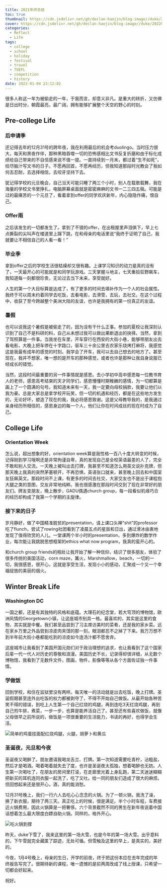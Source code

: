 ```yaml
---
title: 2021年终总结
toc: true
thumbnail: https://cdn.jsdelivr.net/gh/declan-haojin/blog-image//duke/20220105003655.png
cover: https://cdn.jsdelivr.net/gh/declan-haojin/blog-image//duke/20220105003655.png
categories:
  - Reflect
  - Life
tags:
  - college
  - school
  - holiday
  - festival
  - travel
  - TOEFL
  - competition
  - history
date: 2022-01-04 23:12:02
---
```


很多人称这一年为被偷走的一年，于我而言，却意义非凡。是重大的转折，又仿佛是日出时分，朝霞最亮，最广阔，拥有能够扩展整个天空的野心的时刻。



## Pre-college Life

### 后申请季

还记得去年的12月31号的跨年夜，我在利用最后的机会考duolingo。当时压力很大，每天和黑夜作伴，那种黑暗吞噬一切的恐怖感相比文书反复折磨和由于标化成绩给自己带来的不自信感来说不值一提。一直持续到一月末，都过着“生不如死”，绞尽脑汁写文书的日子。不愿再回首，不愿再经历，但我知道那段时光教会了我如何去忍耐，去选择相信，去咬牙坚持下去。

犹记得学校的元旦晚会，自己当天可能只睡了两三个小时，别人在载歌载舞，我在海量的学校文书里挣扎，电脑屏幕桌面就是密密麻麻的文书一二三四五稿。可能是过的最痛苦的一个元旦了，看着拿到offer的同学欢庆新年，内心隐隐作痛，恨自己。

### Offer雨

之后该发生的一切都发生了。拿到了不错的offer，在出租屋里声泪俱下，早上七点撕裂的尖叫声在楼道里上蹿下跳，在和母亲的电话里说“我终于证明了自己，我就要让不相信自己的人看一看！”

### 毕业季

拿到offer之后的学校生活很枯燥却又很有趣。上课学习知识的动力是真的没有了，一天最开心的可能就是和同学玩游戏。三天掌握斗地主，七天重拾狂野飙车，我知道每一刻都很珍贵，无论过去当下未来，享受就好。

人生的第一个大目标算是达成了，有了更多的时间去填补作为一个人的社会属性。我终于可以周末约着同学去吃饭，去看电影，去滑雪，去玩，去社交。在这个过程中，收获了至今跨越整个美洲大陆的友谊，也许是我拥有的第一份真正的友谊。

### 暑假

也可以说我这个暑假是被偷走了的，因为没有干什么正事。参加的夏校让我深刻认识到了自己不是科研的料，自己从未想过我可以做出果断退出的抉择。当然，拿到了驾照算是一件事。当我坐在车里，开车穿行在西安的大街小巷，能够带朋友出去看电影，大晚上把车停在十字路口，驱车三十余公里去农家乐烧烤打麻将，我感觉这是我最有成年的感觉的时刻。我学会了开车，我可以去自己想去的地方了。甚至现在，我并不想家，唯一想的是开车的那种感觉，或者也许是那种让我自身说服已经成长的错觉。

当然，这段时间最重要的另一件事情就是感恩。去小学初中高中感恩每一位教书育人的老师，感恩高考结束的天才同学们，感恩懵懂时期稚嫩的感情，为一切都算是画上了一个圆满的句号。我知道未来有一天，我一定要向母校捐款，我要让他们以我为豪。总是大家总是拿学校开玩笑，但一切的机遇和经历，都是在这些地方发生的，无论好坏，塑造了现在的我，我必将感恩致谢。这是父母教导我的，是我通过亲身经历所相信的，感恩身边的每一个人，他们让你在时间成丝的现在时成为了自己。

## College Life

### Orientation Week

怎么说，超出想象的好。orientation week算是我性格一百八十度大转变的时候，记得刚到学习哦啊还是非常拘谨自卑，真的发现自己是全校英语最差的人了，完全不敢和别人交流。一天晚上被叫出去打牌，我甚至不知道怎么用英文说扑克牌，但那天晚上我真的突然茅塞顿开，不再恐惧，英语张口就来，甚至晚上回去和中国室友狂飙英文。那段时间不上课，有更多的时间去社交，大家交友也不是出于课程抱大腿之类的意图，交友非常地纯粹。我也很感激在那段时间交到了现在非常好的朋友们。牌友变朋友，晚上散步，GADU偶遇church group，每一段看似机缘巧合的经历却构成了我第一个学期的主旋律。

### 接下来的日子

岁月静好，做了中国精准脱贫的presentation，请上课口头禅“shit”的professor吃了flunch，尝试了rowing社团看到了凌晨五点的星辰和日出，通过滑冰由衷地发现了值得欣赏的人儿。一堂课两个半小时的presentation，多到爆炸的数学作业，每次能让我跳脱思想框架的ethics what now program，我真的蛮开心的。

和church group friends的相处让我开始了解一种信仰，结识了很多朋友，体验了很多传统的美国活动，corn maze，篝火，Marshmallow，beach，一切的一切，我很感恩，很开心，这就是享受生活，发现小小的感动，汇聚成一个又一个幸福绽放的美丽的烟火。

## Winter Break Life

### Washington DC

一国之都，还是有其独特的风格和底蕴。大理石的纪念堂，若大穹顶的博物馆，欧洲风情的Georgetown小镇，让这座城市别具一格。最喜欢的，其实是这里的食物，其实就是中餐。我们甚至品尝到了习主席访美时的菜肴，还是我的家乡菜。远在家乡万里之外品尝到凉皮肉夹馍的那一刻，眼泪都忍不之掉了下来。我万万想不到半年前大街小巷都能吃到的凉皮如今连汤汁都不愿舍弃。

这座城市让我看到了美国开国元勋们对于政治理想的追求，也让我看到了这个国家后辈一代一代人对历史的尊敬和浪漫。美国历史不长，记录得却很详细，从无数个博物馆，我看到了无数件文件，图画，物件，影像等等从各个方面佐证独一件事情。

### 学做饭

回到学校，和住在监狱里没有两样。每天唯一的活动就是出去吃饭，晚上打牌。圣诞假期甚至连外出吃饭的权力都被剥夺了，不得不开始自己做饭。从最开始各种苦笑不得的错误，到吃上人生第一个自己红烧的鸡腿，再到连吃3天红烧鸡腿，再到自己煎牛排，煮菜，一步一步，也算是能养活自己了。甚至还有些喜欢做饭，就像父母很早之前所说的，做饭是一项很重要的生活能力，书读的再好，也得学会生活。

![简单的鸡蛋挂面配红烧鸡腿，火腿，胡萝卜和黄瓜](https://cdn.jsdelivr.net/gh/declan-haojin/blog-image//duke/20220105003323.png)

### 圣诞夜，元旦和今夜

圣诞夜又喝醉了。朋友邀请我喝龙舌兰、打牌。第一次知道需要吃青柠，沾粗盐，然后才是喝酒。喝着喝着就失去了度，也许是圣诞夜太孤独，想着喝醉也无妨。人生第一次喝吐了，在朋友的房间里打滚，在走廊里光着上身乱跑，第二天迷迷糊糊把新买的耳机连同衣服一起洗了，吃了又吐。给一同的朋友们造成了很大的麻烦。但回想起来还是很开心，酒，真的能消愁。

12月31号晚上，我们一行六人去吃心心念念的火锅。为了一顿火锅，我洗了澡，换了新衣服，期待了两三天。真正吃上的时候，很是满足。半个小时车程，车费接近火锅费用，因此火锅算是一把奢侈。六个背景截然不同的男生在新年夜说着中国话想着怎么最大限度白嫖自助火锅。同样的，格外开心。

![吃火锅到撑](https://cdn.jsdelivr.net/gh/declan-haojin/blog-image//duke/20220105003412.png)

昨天，duke下雪了，我来这里的第一场大雪，也是今年的第一场大雪。出乎意料的，下午雪就完全藏匿了踪迹，无处可循。但雪触及这里的早上，是真实的，美好的。

今夜，1月4号晚上，母亲的生日，开学的前夜，终于把这份本应在去年完成的年终报告写完了。很期待新的课程，唯一遗憾的是前两周改成了线上授课，只希望一切都会好起来。

祝好。

